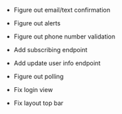 * Figure out email/text confirmation
* Figure out alerts
* Figure out phone number validation
* Add subscribing endpoint
* Add update user info endpoint
* Figure out polling

* Fix login view
* Fix layout top bar
